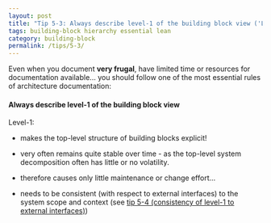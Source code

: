 ```yaml
---
layout: post
title: "Tip 5-3: Always describe level-1 of the building block view ('Level-1 is your friend')!"
tags: building-block hierarchy essential lean
category: building-block
permalink: /tips/5-3/
---
```

Even when you document **very frugal**, have limited time or resources
for documentation available... you should follow one of the most essential rules
of architecture documentation:

#### Always describe level-1 of the building block view

Level-1:

* makes the top-level structure of building blocks explicit!

* very often remains quite stable over time - as the top-level system
decomposition often has little or no volatility.

* therefore causes only little maintenance or change effort...

* needs to be consistent (with respect to external interfaces)
to the system scope and context (see [tip 5-4 (consistency of level-1 to external interfaces)](/tips/5-4))
